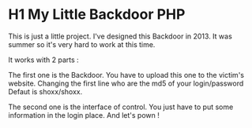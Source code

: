 # H1 My Little Backdoor PHP

This is just a little project.
I've designed this Backdoor in 2013. It was summer so it's very hard to work at this time.

It works with 2 parts : 

The first one is the Backdoor.
You have to upload this one to the victim's website.
Changing the first line who are the md5 of your login/password
Defaut is shoxx/shoxx.

The second one is the interface of control. 
You just have to put some information in the login place.
And let's pown ! 

